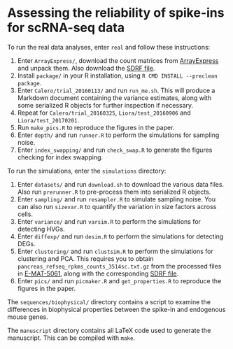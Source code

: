 # Assessing the reliability of spike-ins for scRNA-seq data

To run the real data analyses, enter `real` and follow these instructions:

1. Enter `ArrayExpress/`, download the count matrices from [ArrayExpress](https://www.ebi.ac.uk/arrayexpress/files/E-MTAB-5522/E-MTAB-5522.processed.1.zip) and unpack them. 
Also download the [SDRF file](https://www.ebi.ac.uk/arrayexpress/files/E-MTAB-5522/E-MTAB-5522.sdrf.txt).
2. Install `package/` in your R installation, using `R CMD INSTALL --preclean package`.
3. Enter `Calero/trial_20160113/` and run `run_me.sh`.
This will produce a Markdown document containing the variance estimates, along with some serialized R objects for further inspection if necessary.
4. Repeat for `Calero/trial_20160325`, `Liora/test_20160906` and `Liora/test_20170201`.
5. Run `make_pics.R` to reproduce the figures in the paper.
6. Enter `depth/` and run `runner.R` to perform the simulations for sampling noise.
7. Enter `index_swapping/` and run `check_swap.R` to generate the figures checking for index swapping.

To run the simulations, enter the `simulations` directory:

1. Enter `datasets/` and run `download.sh` to download the various data files. 
Also run `prerunner.R` to pre-process them into serialized R objects.
2. Enter `sampling/` and run `resampler.R` to simulate sampling noise.
You can also run `sizevar.R` to quantify the variation in size factors across cells.
3. Enter `variance/` and run `varsim.R` to perform the simulations for detecting HVGs.
4. Enter `diffexp/` and run `desim.R` to perform the simulations for detecting DEGs.
5. Enter `clustering/` and run `clustsim.R` to perform the simulations for clustering and PCA.
This requires you to obtain `pancreas_refseq_rpkms_counts_3514sc.txt.gz` from the processed files in [E-MAT-5061](https://www.ebi.ac.uk/arrayexpress/files/E-MTAB-5061/E-MTAB-5061.processed.1.zip), along with the corresponding [SDRF file](https://www.ebi.ac.uk/arrayexpress/files/E-MTAB-5061/E-MTAB-5061.sdrf.txt).
6. Enter `pics/` and run `picmaker.R` and `get_properties.R` to reproduce the figures in the paper.

The `sequences/biophysical/` directory contains a script to examine the differences in biophysical properties between the spike-in and endogenous mouse genes.

The `manuscript` directory contains all LaTeX code used to generate the manuscript.
This can be compiled with `make`.
